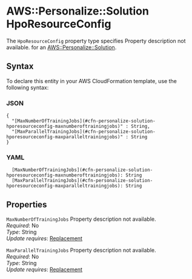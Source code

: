 # AWS::Personalize::Solution HpoResourceConfig<a name="aws-properties-personalize-solution-hporesourceconfig"></a>

<a name="aws-properties-personalize-solution-hporesourceconfig-description"></a>The `HpoResourceConfig` property type specifies Property description not available\. for an [AWS::Personalize::Solution](aws-resource-personalize-solution.md)\.

## Syntax<a name="aws-properties-personalize-solution-hporesourceconfig-syntax"></a>

To declare this entity in your AWS CloudFormation template, use the following syntax:

### JSON<a name="aws-properties-personalize-solution-hporesourceconfig-syntax.json"></a>

```
{
  "[MaxNumberOfTrainingJobs](#cfn-personalize-solution-hporesourceconfig-maxnumberoftrainingjobs)" : String,
  "[MaxParallelTrainingJobs](#cfn-personalize-solution-hporesourceconfig-maxparalleltrainingjobs)" : String
}
```

### YAML<a name="aws-properties-personalize-solution-hporesourceconfig-syntax.yaml"></a>

```
  [MaxNumberOfTrainingJobs](#cfn-personalize-solution-hporesourceconfig-maxnumberoftrainingjobs): String
  [MaxParallelTrainingJobs](#cfn-personalize-solution-hporesourceconfig-maxparalleltrainingjobs): String
```

## Properties<a name="aws-properties-personalize-solution-hporesourceconfig-properties"></a>

`MaxNumberOfTrainingJobs`  <a name="cfn-personalize-solution-hporesourceconfig-maxnumberoftrainingjobs"></a>
Property description not available\.  
*Required*: No  
*Type*: String  
*Update requires*: [Replacement](https://docs.aws.amazon.com/AWSCloudFormation/latest/UserGuide/using-cfn-updating-stacks-update-behaviors.html#update-replacement)

`MaxParallelTrainingJobs`  <a name="cfn-personalize-solution-hporesourceconfig-maxparalleltrainingjobs"></a>
Property description not available\.  
*Required*: No  
*Type*: String  
*Update requires*: [Replacement](https://docs.aws.amazon.com/AWSCloudFormation/latest/UserGuide/using-cfn-updating-stacks-update-behaviors.html#update-replacement)